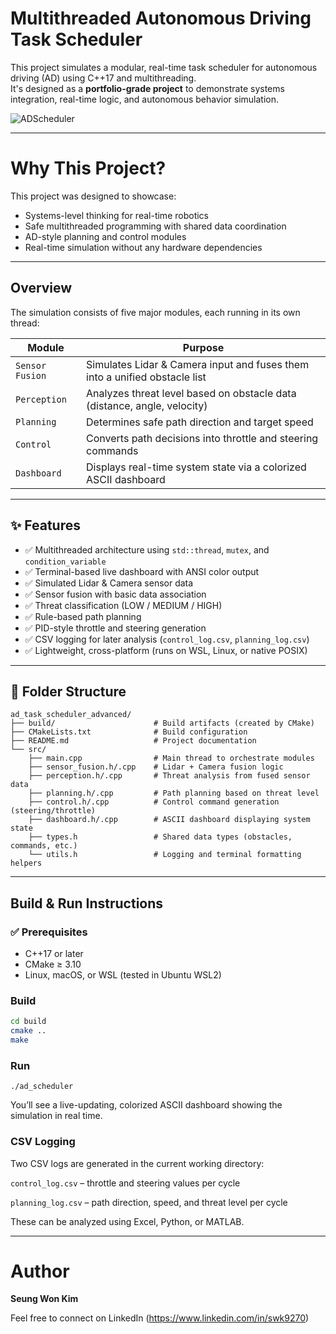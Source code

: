 # Multithreaded Autonomous Driving Task Scheduler

This project simulates a modular, real-time task scheduler for autonomous driving (AD) using C++17 and multithreading.  
It's designed as a **portfolio-grade project** to demonstrate systems integration, real-time logic, and autonomous behavior simulation.

![ADScheduler](https://github.com/user-attachments/assets/5ca02681-4d7e-4b0f-a64c-f823d466298f)


---

# Why This Project?

This project was designed to showcase:
- Systems-level thinking for real-time robotics
- Safe multithreaded programming with shared data coordination
- AD-style planning and control modules
- Real-time simulation without any hardware dependencies

---

## Overview

The simulation consists of five major modules, each running in its own thread:

| Module           | Purpose                                                                    |
|------------------|----------------------------------------------------------------------------|
| `Sensor Fusion`  | Simulates Lidar & Camera input and fuses them into a unified obstacle list |
| `Perception`     | Analyzes threat level based on obstacle data (distance, angle, velocity)   |
| `Planning`       | Determines safe path direction and target speed                            |
| `Control`        | Converts path decisions into throttle and steering commands                |
| `Dashboard`      | Displays real-time system state via a colorized ASCII dashboard            |

---


## ✨ Features

- ✅ Multithreaded architecture using `std::thread`, `mutex`, and `condition_variable`
- ✅ Terminal-based live dashboard with ANSI color output
- ✅ Simulated Lidar & Camera sensor data
- ✅ Sensor fusion with basic data association
- ✅ Threat classification (LOW / MEDIUM / HIGH)
- ✅ Rule-based path planning
- ✅ PID-style throttle and steering generation
- ✅ CSV logging for later analysis (`control_log.csv`, `planning_log.csv`)
- ✅ Lightweight, cross-platform (runs on WSL, Linux, or native POSIX)

---


## 🧱 Folder Structure

```text
ad_task_scheduler_advanced/
├── build/                      # Build artifacts (created by CMake)
├── CMakeLists.txt              # Build configuration
├── README.md                   # Project documentation
└── src/
    ├── main.cpp                # Main thread to orchestrate modules
    ├── sensor_fusion.h/.cpp    # Lidar + Camera fusion logic
    ├── perception.h/.cpp       # Threat analysis from fused sensor data
    ├── planning.h/.cpp         # Path planning based on threat level
    ├── control.h/.cpp          # Control command generation (steering/throttle)
    ├── dashboard.h/.cpp        # ASCII dashboard displaying system state
    ├── types.h                 # Shared data types (obstacles, commands, etc.)
    └── utils.h                 # Logging and terminal formatting helpers
```
---

## Build & Run Instructions

### ✅ Prerequisites

- C++17 or later
- CMake ≥ 3.10
- Linux, macOS, or WSL (tested in Ubuntu WSL2)



### Build 

```bash
cd build
cmake ..
make
```



### Run

```./ad_scheduler```

You’ll see a live-updating, colorized ASCII dashboard showing the simulation in real time.



### CSV Logging

Two CSV logs are generated in the current working directory:

```control_log.csv``` – throttle and steering values per cycle

```planning_log.csv``` – path direction, speed, and threat level per cycle

These can be analyzed using Excel, Python, or MATLAB.

---

# Author

**Seung Won Kim**

Feel free to connect on LinkedIn (https://www.linkedin.com/in/swk9270)
